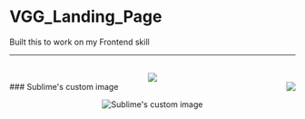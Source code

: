 # VGG_Landing_Page
Built this to work on my Frontend skill
<hr><br>

<div style="text-align:center"><img src="https://i.ibb.co/ky1Y9nK/vgg-landing-page2.png" /></div>
<img style="float: right;" src="https://i.ibb.co/ky1Y9nK/vgg-landing-page2.png">
### Sublime's custom image
<p align="center">
  <img src="https://github.com/waldyr/Sublime-Installer/blob/master/sublime_text.png?raw=true" alt="Sublime's custom image"/>
</p>
